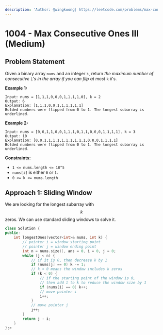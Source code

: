 ```yaml
---
description: 'Author: @wingkwong| https://leetcode.com/problems/max-consecutive-ones-iii/'
---
```


# 1004 - Max Consecutive Ones III (Medium)

## Problem Statement

Given a binary array `nums` and an integer `k`, return _the maximum number of consecutive_ `1`_'s in the array if you can flip at most_ `k` `0`'s.

**Example 1:**

```
Input: nums = [1,1,1,0,0,0,1,1,1,1,0], k = 2
Output: 6
Explanation: [1,1,1,0,0,1,1,1,1,1,1]
Bolded numbers were flipped from 0 to 1. The longest subarray is underlined.
```

**Example 2:**

```
Input: nums = [0,0,1,1,0,0,1,1,1,0,1,1,0,0,0,1,1,1,1], k = 3
Output: 10
Explanation: [0,0,1,1,1,1,1,1,1,1,1,1,0,0,0,1,1,1,1]
Bolded numbers were flipped from 0 to 1. The longest subarray is underlined.
```

**Constraints:**

* `1 <= nums.length <= 10^5`
* `nums[i]` is either `0` or `1`.
* `0 <= k <= nums.length`

## Approach 1: Sliding Window

We are looking for the longest subarray with $$k$$ zeros. We can use standard sliding windows to solve it.

```cpp
class Solution {
public:
    int longestOnes(vector<int>& nums, int k) {
        // pointer i = window starting point
        // pointer j = window ending point
        int n = nums.size(), ans = 0, i = 0, j = 0;
        while (j < n) {
            // if it is 0, then decrease k by 1
            if (nums[j] == 0) k -= 1;
            // k < 0 means the window includes k zeros
            if (k < 0) {
                // if the starting point of the window is 0,
                // then add 1 to k to reduce the window size by 1 
                if (nums[i] == 0) k++;
                // move pointer i
                i++;
            }
            // move pointer j
            j++;
        }
        return j - i;
    }
};c
```
